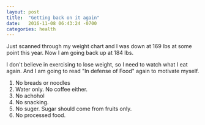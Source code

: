 ```yaml
---
layout: post
title:  "Getting back on it again"
date:   2016-11-08 06:43:24 -0700
categories: health 
---
```


Just scanned through my weight chart and I was down at 169 lbs at some point this year. Now I am going back up at 184 lbs. 

I don't believe in exercising to lose weight, so I need to watch what I eat again. And I am going to read "In defense of Food" again to motivate myself.

1. No breads or noodles
2. Water only. No coffee either.
3. No achohol
4. No snacking.
5. No suger. Sugar should come from fruits only.
6. No processed food.